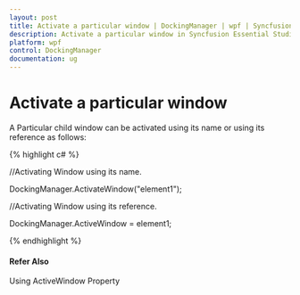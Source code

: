 ```yaml
---
layout: post
title: Activate a particular window | DockingManager | wpf | Syncfusion
description: Activate a particular window in Syncfusion Essential Studio WPF DockingManager Control, its elements and more.
platform: wpf
control: DockingManager
documentation: ug
---
```


# Activate a particular window

A Particular child window can be activated using its name or using its reference as follows:

{% highlight c# %}

//Activating Window using its name.

DockingManager.ActivateWindow("element1");

//Activating Window using its reference.

DockingManager.ActiveWindow = element1;

{% endhighlight  %}

#### Refer Also

Using ActiveWindow Property


